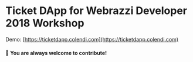# Ticket DApp for Webrazzi Developer 2018 Workshop

Demo: [https://ticketdapp.colendi.com](https://ticketdapp.colendi.com)

#### 👋 You are always welcome to contribute!